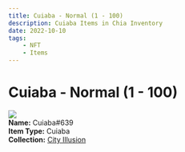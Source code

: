 ```yaml
---
title: Cuiaba - Normal (1 - 100)
description: Cuiaba Items in Chia Inventory
date: 2022-10-10
tags:
    - NFT
    - Items
---
```


# Cuiaba - Normal (1 - 100)
<div class="item_thumbnail">
<img loading="lazy" src="https://uoeboekblsuy6fcxjaq4lbtl65kfsbil5ofdajttpd43qc3ca4.arweave.net/o4gXEUFcqY8UV0ghxYZr91RZ-BQvrijAmc3j5uAtiB0"><br/>
<div><strong>Name:</strong> Cuiaba#639</div>
<div><strong>Item Type:</strong> Cuiaba</div>
<div><strong>Collection:</strong> <a href="https://www.spacescan.io/xch/nft/collection/col1lend2dcn558km4wcwta4xnkfv3xpcmlp9kyt0m909emvfxechlyqdl5ndg">City Illusion</a></div>
</div>

